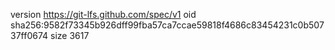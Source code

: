 version https://git-lfs.github.com/spec/v1
oid sha256:9582f73345b926dff99fba57ca7ccae59818f4686c83454231c0b50737ff0674
size 3617
